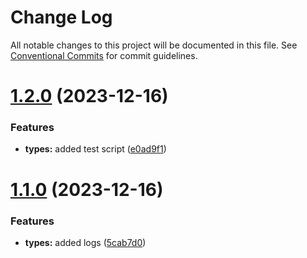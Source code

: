 # Change Log

All notable changes to this project will be documented in this file.
See [Conventional Commits](https://conventionalcommits.org) for commit guidelines.

# [1.2.0](https://github.com/adarsh-ranjan/monorepo/compare/@adarsh-ranjan/types@1.1.0...@adarsh-ranjan/types@1.2.0) (2023-12-16)


### Features

* **types:** added test script ([e0ad9f1](https://github.com/adarsh-ranjan/monorepo/commit/e0ad9f166580ebdc99ce8592ee326286ae08ede6))





# [1.1.0](https://github.com/adarsh-ranjan/monorepo/compare/@adarsh-ranjan/types@1.0.1...@adarsh-ranjan/types@1.1.0) (2023-12-16)


### Features

* **types:** added logs ([5cab7d0](https://github.com/adarsh-ranjan/monorepo/commit/5cab7d0c4b7ed931612705c3237f411579ded52c))
